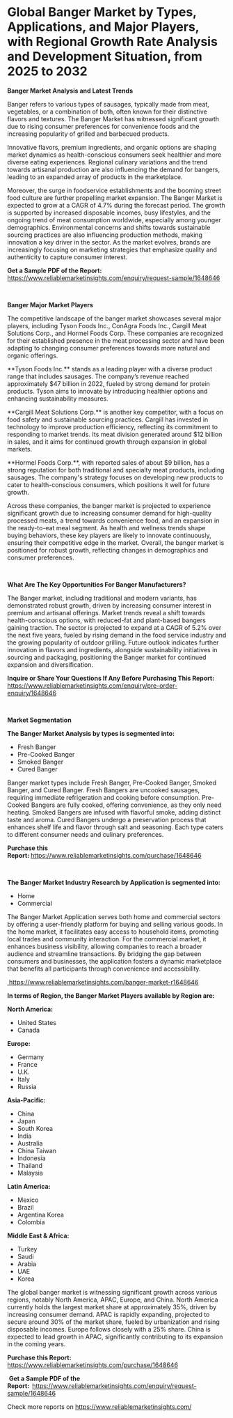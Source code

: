 <p><h1>Global Banger Market by Types, Applications, and Major Players, with Regional Growth Rate Analysis and Development Situation, from 2025 to 2032</h1></p><p><strong>Banger Market Analysis and Latest Trends</strong></p>
<p><p>Banger refers to various types of sausages, typically made from meat, vegetables, or a combination of both, often known for their distinctive flavors and textures. The Banger Market has witnessed significant growth due to rising consumer preferences for convenience foods and the increasing popularity of grilled and barbecued products. </p><p>Innovative flavors, premium ingredients, and organic options are shaping market dynamics as health-conscious consumers seek healthier and more diverse eating experiences. Regional culinary variations and the trend towards artisanal production are also influencing the demand for bangers, leading to an expanded array of products in the marketplace.</p><p>Moreover, the surge in foodservice establishments and the booming street food culture are further propelling market expansion. The Banger Market is expected to grow at a CAGR of 4.7% during the forecast period. The growth is supported by increased disposable incomes, busy lifestyles, and the ongoing trend of meat consumption worldwide, especially among younger demographics. Environmental concerns and shifts towards sustainable sourcing practices are also influencing production methods, making innovation a key driver in the sector. As the market evolves, brands are increasingly focusing on marketing strategies that emphasize quality and authenticity to capture consumer interest.</p></p>
<p><strong>Get a Sample PDF of the Report:&nbsp;</strong> <a href="https://www.reliablemarketinsights.com/enquiry/request-sample/1648646?utm_campaign=2176&utm_medium=2&utm_source=Github&utm_content=ia&utm_term=14022025&utm_id=banger">https://www.reliablemarketinsights.com/enquiry/request-sample/1648646</a></p>
<p>&nbsp;</p>
<p><strong>Banger Major Market Players</strong></p>
<p><p>The competitive landscape of the banger market showcases several major players, including Tyson Foods Inc., ConAgra Foods Inc., Cargill Meat Solutions Corp., and Hormel Foods Corp. These companies are recognized for their established presence in the meat processing sector and have been adapting to changing consumer preferences towards more natural and organic offerings.</p><p>**Tyson Foods Inc.** stands as a leading player with a diverse product range that includes sausages. The company’s revenue reached approximately $47 billion in 2022, fueled by strong demand for protein products. Tyson aims to innovate by introducing healthier options and enhancing sustainability measures.</p><p>**Cargill Meat Solutions Corp.** is another key competitor, with a focus on food safety and sustainable sourcing practices. Cargill has invested in technology to improve production efficiency, reflecting its commitment to responding to market trends. Its meat division generated around $12 billion in sales, and it aims for continued growth through expansion in global markets.</p><p>**Hormel Foods Corp.**, with reported sales of about $9 billion, has a strong reputation for both traditional and specialty meat products, including sausages. The company's strategy focuses on developing new products to cater to health-conscious consumers, which positions it well for future growth.</p><p>Across these companies, the banger market is projected to experience significant growth due to increasing consumer demand for high-quality processed meats, a trend towards convenience food, and an expansion in the ready-to-eat meal segment. As health and wellness trends shape buying behaviors, these key players are likely to innovate continuously, ensuring their competitive edge in the market. Overall, the banger market is positioned for robust growth, reflecting changes in demographics and consumer preferences.</p></p>
<p>&nbsp;</p>
<p><strong>What Are The Key Opportunities For Banger Manufacturers?</strong></p>
<p><p>The Banger market, including traditional and modern variants, has demonstrated robust growth, driven by increasing consumer interest in premium and artisanal offerings. Market trends reveal a shift towards health-conscious options, with reduced-fat and plant-based bangers gaining traction. The sector is projected to expand at a CAGR of 5.2% over the next five years, fueled by rising demand in the food service industry and the growing popularity of outdoor grilling. Future outlook indicates further innovation in flavors and ingredients, alongside sustainability initiatives in sourcing and packaging, positioning the Banger market for continued expansion and diversification.</p></p>
<p><strong>Inquire or Share Your Questions If Any Before Purchasing This Report:</strong> <a href="https://www.reliablemarketinsights.com/enquiry/pre-order-enquiry/1648646?utm_campaign=2176&utm_medium=2&utm_source=Github&utm_content=ia&utm_term=14022025&utm_id=banger">https://www.reliablemarketinsights.com/enquiry/pre-order-enquiry/1648646</a></p>
<p>&nbsp;</p>
<p><strong>Market Segmentation</strong></p>
<p><strong>The Banger Market Analysis by types is segmented into:</strong></p>
<p><ul><li>Fresh Banger</li><li>Pre-Cooked Banger</li><li>Smoked Banger</li><li>Cured Banger</li></ul></p>
<p><p>Banger market types include Fresh Banger, Pre-Cooked Banger, Smoked Banger, and Cured Banger. Fresh Bangers are uncooked sausages, requiring immediate refrigeration and cooking before consumption. Pre-Cooked Bangers are fully cooked, offering convenience, as they only need heating. Smoked Bangers are infused with flavorful smoke, adding distinct taste and aroma. Cured Bangers undergo a preservation process that enhances shelf life and flavor through salt and seasoning. Each type caters to different consumer needs and culinary preferences.</p></p>
<p><strong>Purchase this Report:&nbsp;</strong><a href="https://www.reliablemarketinsights.com/purchase/1648646?utm_campaign=2176&utm_medium=2&utm_source=Github&utm_content=ia&utm_term=14022025&utm_id=banger">https://www.reliablemarketinsights.com/purchase/1648646</a></p>
<p>&nbsp;</p>
<p><strong>The Banger Market Industry Research by Application is segmented into:</strong></p>
<p><ul><li>Home</li><li>Commercial</li></ul></p>
<p><p>The Banger Market Application serves both home and commercial sectors by offering a user-friendly platform for buying and selling various goods. In the home market, it facilitates easy access to household items, promoting local trades and community interaction. For the commercial market, it enhances business visibility, allowing companies to reach a broader audience and streamline transactions. By bridging the gap between consumers and businesses, the application fosters a dynamic marketplace that benefits all participants through convenience and accessibility.</p></p>
<p><a href="https://www.reliablemarketinsights.com/banger-market-r1648646?utm_campaign=2176&utm_medium=2&utm_source=Github&utm_content=ia&utm_term=14022025&utm_id=banger">&nbsp;https://www.reliablemarketinsights.com/banger-market-r1648646</a></p>
<p><strong>In terms of Region, the Banger Market Players available by Region are:</strong></p>
<p>
    <p> <strong> North America: </strong>
        <ul>
            <li>United States</li>
            <li>Canada</li>
        </ul>
        </p> 
    <p> <strong> Europe: </strong>
        <ul>
            <li>Germany</li>
            <li>France</li>
            <li>U.K.</li>
            <li>Italy</li>
            <li>Russia</li>
        </ul>
        </p> 
    <p> <strong> Asia-Pacific: </strong>
        <ul>
            <li>China</li>
            <li>Japan</li>
            <li>South Korea</li>
            <li>India</li>
            <li>Australia</li>
            <li>China Taiwan</li>
            <li>Indonesia</li>
            <li>Thailand</li>
            <li>Malaysia</li>
        </ul>
        </p> 
    <p> <strong> Latin America: </strong>
        <ul>
            <li>Mexico</li>
            <li>Brazil</li>
            <li>Argentina Korea</li>
            <li>Colombia</li>
        </ul>
        </p> 
    <p> <strong> Middle East & Africa: </strong>
        <ul>
            <li>Turkey</li>
            <li>Saudi</li>
            <li>Arabia</li>
            <li>UAE</li>
            <li>Korea</li>
        </ul>
    </p>
    </p>
<p><p>The global banger market is witnessing significant growth across various regions, notably North America, APAC, Europe, and China. North America currently holds the largest market share at approximately 35%, driven by increasing consumer demand. APAC is rapidly expanding, projected to secure around 30% of the market share, fueled by urbanization and rising disposable incomes. Europe follows closely with a 25% share. China is expected to lead growth in APAC, significantly contributing to its expansion in the coming years.</p></p>
<p><strong>Purchase this Report: </strong><a href="https://www.reliablemarketinsights.com/purchase/1648646?utm_campaign=2176&utm_medium=2&utm_source=Github&utm_content=ia&utm_term=14022025&utm_id=banger">https://www.reliablemarketinsights.com/purchase/1648646</a></p>
<p>&nbsp;<strong>Get a Sample PDF of the Report:&nbsp;&nbsp;</strong><a href="https://www.reliablemarketinsights.com/enquiry/request-sample/1648646?utm_campaign=2176&utm_medium=2&utm_source=Github&utm_content=ia&utm_term=14022025&utm_id=banger">https://www.reliablemarketinsights.com/enquiry/request-sample/1648646</a></p>
<p><strong></strong></p>
<p>Check more reports on <a href="https://www.reliablemarketinsights.com/?utm_campaign=2176&utm_medium=2&utm_source=Github&utm_content=ia&utm_term=14022025&utm_id=banger">https://www.reliablemarketinsights.com/</a></p>